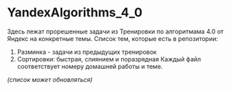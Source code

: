 # YandexAlgorithms_4_0

Здесь лежат прорешенные задачи из Тренировки по алгоритмама 4.0 от Яндекс на конкретные темы. Список тем, которые есть в репозитории:

1) Разминка - задачи из предыдущих тренировок
2) Сортировки: быстрая, слиянием и поразрядная
Каждый файл соответствует номеру домашней работы и теме.

*(список может обновляться)*
